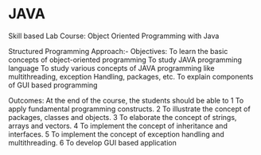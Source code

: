 # JAVA

Skill based Lab Course: Object Oriented Programming with Java 

Structured Programming Approach:-
Objectives:
To learn the basic concepts of object-oriented programming 
To study JAVA programming language
To study various concepts of JAVA programming like multithreading, exception Handling, packages, etc. 
To explain components of GUI based programming

 Outcomes: At the end of the course, the students should be able to 
 1 To apply fundamental programming constructs.
 2 To illustrate the concept of packages, classes and objects.
 3 To elaborate the concept of strings, arrays and vectors.
 4 To implement the concept of inheritance and interfaces. 
 5 To implement the concept of exception handling and multithreading. 
 6 To develop GUI based application
